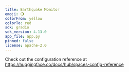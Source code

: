 ```yaml
---
title: Earthquake Monitor
emoji: 🌖
colorFrom: yellow
colorTo: red
sdk: gradio
sdk_version: 4.13.0
app_file: app.py
pinned: false
license: apache-2.0
---
```

Check out the configuration reference at https://huggingface.co/docs/hub/spaces-config-reference
